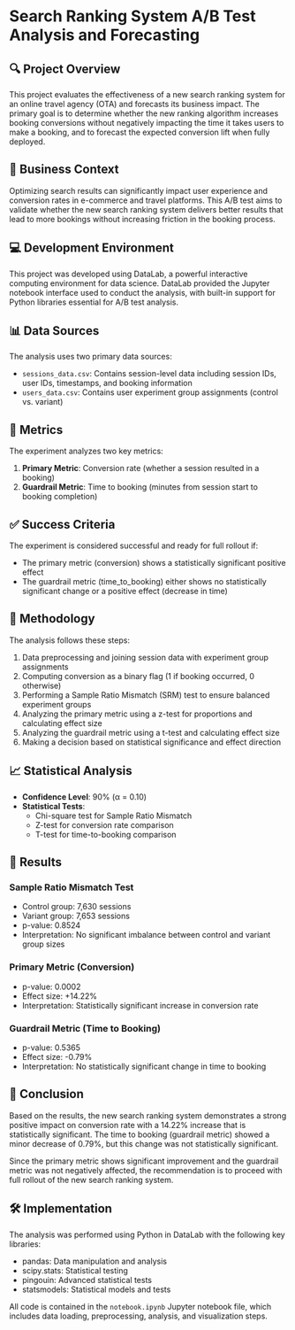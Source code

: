 
# Search Ranking System A/B Test Analysis and Forecasting


## 🔍 Project Overview
This project evaluates the effectiveness of a new search ranking system for an online travel agency (OTA) and forecasts its business impact. The primary goal is to determine whether the new ranking algorithm increases booking conversions without negatively impacting the time it takes users to make a booking, and to forecast the expected conversion lift when fully deployed.

## 💼 Business Context
Optimizing search results can significantly impact user experience and conversion rates in e-commerce and travel platforms. This A/B test aims to validate whether the new search ranking system delivers better results that lead to more bookings without increasing friction in the booking process.

## 💻 Development Environment
This project was developed using DataLab, a powerful interactive computing environment for data science. DataLab provided the Jupyter notebook interface used to conduct the analysis, with built-in support for Python libraries essential for A/B test analysis.

## 📊 Data Sources
The analysis uses two primary data sources:
- `sessions_data.csv`: Contains session-level data including session IDs, user IDs, timestamps, and booking information
- `users_data.csv`: Contains user experiment group assignments (control vs. variant)

## 📏 Metrics
The experiment analyzes two key metrics:
1. **Primary Metric**: Conversion rate (whether a session resulted in a booking)
2. **Guardrail Metric**: Time to booking (minutes from session start to booking completion)

## ✅ Success Criteria
The experiment is considered successful and ready for full rollout if:
- The primary metric (conversion) shows a statistically significant positive effect
- The guardrail metric (time_to_booking) either shows no statistically significant change or a positive effect (decrease in time)

## 🔬 Methodology
The analysis follows these steps:
1. Data preprocessing and joining session data with experiment group assignments
2. Computing conversion as a binary flag (1 if booking occurred, 0 otherwise)
3. Performing a Sample Ratio Mismatch (SRM) test to ensure balanced experiment groups
4. Analyzing the primary metric using a z-test for proportions and calculating effect size
5. Analyzing the guardrail metric using a t-test and calculating effect size
6. Making a decision based on statistical significance and effect direction

## 📈 Statistical Analysis
- **Confidence Level**: 90% (α = 0.10)
- **Statistical Tests**:
  - Chi-square test for Sample Ratio Mismatch
  - Z-test for conversion rate comparison
  - T-test for time-to-booking comparison

## 🧮 Results

### Sample Ratio Mismatch Test
- Control group: 7,630 sessions
- Variant group: 7,653 sessions
- p-value: 0.8524
- Interpretation: No significant imbalance between control and variant group sizes

### Primary Metric (Conversion)
- p-value: 0.0002
- Effect size: +14.22%
- Interpretation: Statistically significant increase in conversion rate

### Guardrail Metric (Time to Booking)
- p-value: 0.5365
- Effect size: -0.79%
- Interpretation: No statistically significant change in time to booking

## 🎯 Conclusion
Based on the results, the new search ranking system demonstrates a strong positive impact on conversion rate with a 14.22% increase that is statistically significant. The time to booking (guardrail metric) showed a minor decrease of 0.79%, but this change was not statistically significant.

Since the primary metric shows significant improvement and the guardrail metric was not negatively affected, the recommendation is to proceed with full rollout of the new search ranking system.

## 🛠️ Implementation
The analysis was performed using Python in DataLab with the following key libraries:
- pandas: Data manipulation and analysis
- scipy.stats: Statistical testing
- pingouin: Advanced statistical tests
- statsmodels: Statistical models and tests

All code is contained in the `notebook.ipynb` Jupyter notebook file, which includes data loading, preprocessing, analysis, and visualization steps.
